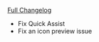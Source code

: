 [Full Changelog](https://github.com/enderneko/Cell/compare/r215-release...6f2a3be83c89ed7cbba7ff24510677f99aca0855)

- Fix Quick Assist
- Fix an icon preview issue
